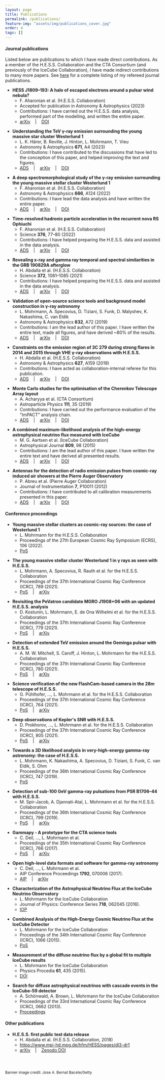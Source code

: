 ```yaml
---
layout: page
title: Publications
permalink: /publications/
feature-img: "assets/img/publications_cover.jpg"
order: 4
tags: []
---
```


#### Journal publications

Listed below are publications to which I have made direct contributions.
As a member of the H.E.S.S. Collaboration and the CTA Consortium (and previously of the IceCube Collaboration), I have made indirect contributions to many more papers.
See <a href="https://ui.adsabs.harvard.edu/public-libraries/O0Q1jhImQ1Cw1C6cJB1JVg" target="_blank">here</a> for a complete listing of my refereed journal publications.

* __HESS J1809–193: A halo of escaped electrons around a pulsar wind nebula?__
  * F. Aharonian et al. (H.E.S.S. Collaboration)
  * Accepted for publication in Astronomy & Astrophysics (2023)
  * Contributions: I have carried out the H.E.S.S. data analysis, performed part of the modelling, and written the entire paper.
  * <a href="https://arxiv.org/abs/2302.13663" target="_blank">arXiv</a> &nbsp;&nbsp; \| &nbsp;&nbsp; <a href="https://doi.org/10.1051/0004-6361/202245459" target="_blank">DOI</a>
<p></p>

* __Understanding the TeV γ-ray emission surrounding the young massive star cluster Westerlund 1__
  * L. K. Härer, B. Reville, J. Hinton, L. Mohrmann, T. Vieu
  * Astronomy & Astrophysics __671__, A4 (2023)
  * Contributions: I have contributed to the discussions that have led to the conception of this paper, and helped improving the text and figures.
  * <a href="https://ui.adsabs.harvard.edu/abs/2023A%26A...671A...4H/abstract" target="_blank">ADS</a> &nbsp;&nbsp; \| &nbsp;&nbsp; <a href="https://arxiv.org/abs/2301.10496" target="_blank">arXiv</a> &nbsp;&nbsp; \| &nbsp;&nbsp; <a href="https://doi.org/10.1051/0004-6361/202245444" target="_blank">DOI</a>
<p></p>

* __A deep spectromorphological study of the γ-ray emission surrounding the young massive stellar cluster Westerlund 1__
  * F. Aharonian et al. (H.E.S.S. Collaboration)
  * Astronomy & Astrophysics __666__, A124 (2022)
  * Contributions: I have lead the data analysis and have written the entire paper.
  * <a href="https://ui.adsabs.harvard.edu/abs/2022A%26A...666A.124A/abstract" target="_blank">ADS</a> &nbsp;&nbsp; \| &nbsp;&nbsp; <a href="https://arxiv.org/abs/2207.10921" target="_blank">arXiv</a> &nbsp;&nbsp; \| &nbsp;&nbsp; <a href="https://doi.org/10.1051/0004-6361/202244323" target="_blank">DOI</a>
<p> </p>

* __Time-resolved hadronic particle acceleration in the recurrent nova RS Ophiuchi__
  * F. Aharonian et al. (H.E.S.S. Collaboration)
  * Science __376__, 77–80 (2022)
  * Contributions: I have helped preparing the H.E.S.S. data and assisted in the data analysis.
  * <a href="https://ui.adsabs.harvard.edu/abs/2022Sci...376...77A/abstract" target="_blank">ADS</a> &nbsp;&nbsp; \| &nbsp;&nbsp; <a href="https://arxiv.org/abs/2202.08201" target="_blank">arXiv</a> &nbsp;&nbsp; \| &nbsp;&nbsp; <a href="https://doi.org/10.1126/science.abn0567" target="_blank">DOI</a>
<p> </p>

* __Revealing x-ray and gamma ray temporal and spectral similarities in the GRB 190829A afterglow__
  * H. Abdalla et al. (H.E.S.S. Collaboration)
  * Science __372__, 1081–1085 (2021)
  * Contributions: I have helped preparing the H.E.S.S. data and assisted in the data analysis.
  * <a href="https://ui.adsabs.harvard.edu/abs/2021Sci...372.1081H/abstract" target="_blank">ADS</a> &nbsp;&nbsp; \| &nbsp;&nbsp; <a href="https://arxiv.org/abs/2106.02510" target="_blank">arXiv</a> &nbsp;&nbsp; \| &nbsp;&nbsp; <a href="https://doi.org/10.1126/science.abe8560" target="_blank">DOI</a>
<p> </p>

* __Validation of open-source science tools and background model construction in γ-ray astronomy__
  * L. Mohrmann, A. Specovius, D. Tiziani, S. Funk, D. Malyshev, K. Nakashima, C. van Eldik
  * Astronomy & Astrophysics __632__, A72 (2019)
  * Contributions: I am the lead author of this paper. I have written the entire text, made all figures, and have derived ~80% of the results.
  * <a href="https://ui.adsabs.harvard.edu/abs/2019A%26A...632A..72M/abstract" target="_blank">ADS</a> &nbsp;&nbsp; \| &nbsp;&nbsp; <a href="https://arxiv.org/abs/1910.08088" target="_blank">arXiv</a> &nbsp;&nbsp; \| &nbsp;&nbsp; <a href="https://doi.org/10.1051/0004-6361/201936452" target="_blank">DOI</a>
<p> </p>

* __Constraints on the emission region of 3C 279 during strong flares in 2014 and 2015 through VHE γ-ray observations with H.E.S.S.__
  * H. Abdalla et al. (H.E.S.S. Collaboration)
  * Astronomy & Astrophysics __627__, A159 (2019)
  * Contributions: I have acted as collaboration-internal referee for this publication.
  * <a href="https://ui.adsabs.harvard.edu/abs/2019A%26A...627A.159H/abstract" target="_blank">ADS</a> &nbsp;&nbsp; \| &nbsp;&nbsp; <a href="https://arxiv.org/abs/1906.04996" target="_blank">arXiv</a> &nbsp;&nbsp; \| &nbsp;&nbsp; <a href="https://doi.org/10.1051/0004-6361/201935704" target="_blank">DOI</a>
<p> </p>

* __Monte Carlo studies for the optimisation of the Cherenkov Telescope Array layout__
  * A. Acharyya et al. (CTA Consortium)
  * Astroparticle Physics __111__, 35 (2019)
  * Contributions: I have carried out the performance evaluation of the "ImPACT" analysis chain.
  * <a href="https://ui.adsabs.harvard.edu/abs/2019APh...111...35A/abstract" target="_blank">ADS</a> &nbsp;&nbsp; \| &nbsp;&nbsp; <a href="https://arxiv.org/abs/1904.01426" target="_blank">arXiv</a> &nbsp;&nbsp; \| &nbsp;&nbsp; <a href="https://doi.org/10.1016/j.astropartphys.2019.04.001" target="_blank">DOI</a>
<p> </p>

* __A combined maximum-likelihood analysis of the high-energy astrophysical neutrino flux measured with IceCube__
  * M. G. Aartsen et al. (IceCube Collaboration)
  * Astrophysical Journal __809__, 98 (2015)
  * Contributions: I am the lead author of this paper. I have written the entire text and have derived all presented results.
  * <a href="https://ui.adsabs.harvard.edu/abs/2015ApJ...809...98A/abstract" target="_blank">ADS</a> &nbsp;&nbsp; \| &nbsp;&nbsp; <a href="https://arxiv.org/abs/1507.03991" target="_blank">arXiv</a> &nbsp;&nbsp; \| &nbsp;&nbsp; <a href="https://doi.org/10.1088/0004-637X/809/1/98" target="_blank">DOI</a>
<p> </p>

* __Antennas for the detection of radio emission pulses from cosmic-ray induced air showers at the Pierre Auger Observatory__
  * P. Abreu et al. (Pierre Auger Collaboration)
  * Journal of Instrumentation __7__, P10011 (2012)
  * Contributions: I have contributed to all calibration measurements presented in this paper.
  * <a href="https://ui.adsabs.harvard.edu/abs/2012JInst...7P0011A/abstract" target="_blank">ADS</a> &nbsp;&nbsp; \| &nbsp;&nbsp; <a href="https://arxiv.org/abs/1209.3840" target="_blank">arXiv</a> &nbsp;&nbsp; \| &nbsp;&nbsp; <a href="https://doi.org/10.1088/1748-0221/7/10/P10011" target="_blank">DOI</a>
<p> </p>


#### Conference proceedings

* __Young massive stellar clusters as cosmic-ray sources: the case of Westerlund 1__
  * L. Mohrmann for the H.E.S.S. Collaboration
  * Proceedings of the 27th European Cosmic Ray Symposium (ECRS), 106 (2022).
  * <a href="https://pos.sissa.it/423/106" target="_blank">PoS</a>
<p></p>

* __The young massive stellar cluster Westerlund 1 in γ rays as seen with H.E.S.S.__
  * L. Mohrmann, A. Specovius, R. Rauth et al. for the H.E.S.S. Collaboration
  * Proceedings of the 37th International Cosmic Ray Conference (ICRC), 789 (2021).
  * <a href="https://pos.sissa.it/395/789" target="_blank">PoS</a> &nbsp;&nbsp; \| &nbsp;&nbsp; <a href="https://arxiv.org/abs/2108.03003" target="_blank">arXiv</a>
<p> </p>

* __Revisiting the PeVatron candidate MGRO J1908+06 with an updated H.E.S.S. analysis__
  * D. Kostunin, L. Mohrmann, E. de Ona Wilhelmi et al. for the H.E.S.S. Collaboration
  * Proceedings of the 37th International Cosmic Ray Conference (ICRC), 779 (2021).
  * <a href="https://pos.sissa.it/395/779" target="_blank">PoS</a> &nbsp;&nbsp; \| &nbsp;&nbsp; <a href="https://arxiv.org/abs/2108.03401" target="_blank">arXiv</a>
<p> </p>

* __Detection of extended TeV emission around the Geminga pulsar with H.E.S.S.__
  * A. M. W. Mitchell, S. Caroff, J. Hinton, L. Mohrmann for the H.E.S.S. Collaboration
  * Proceedings of the 37th International Cosmic Ray Conference (ICRC), 780 (2021).
  * <a href="https://pos.sissa.it/395/780" target="_blank">PoS</a> &nbsp;&nbsp; \| &nbsp;&nbsp; <a href="https://arxiv.org/abs/2108.02556" target="_blank">arXiv</a>
<p> </p>

* __Science verification of the new FlashCam-based camera in the 28m telescope of H.E.S.S.__
  * G. Pühlhofer, ..., L. Mohrmann et al. for the H.E.S.S. Collaboration
  * Proceedings of the 37th International Cosmic Ray Conference (ICRC), 764 (2021).
  * <a href="https://pos.sissa.it/395/764" target="_blank">PoS</a> &nbsp;&nbsp; \| &nbsp;&nbsp; <a href="https://arxiv.org/abs/2108.02596" target="_blank">arXiv</a>
<p> </p>

* __Deep observations of Kepler's SNR with H.E.S.S.__
  * D. Prokhorov, ..., L. Mohrmann et al. for the H.E.S.S. Collaboration
  * Proceedings of the 37th International Cosmic Ray Conference (ICRC), 805 (2021).
  * <a href="https://pos.sissa.it/395/805" target="_blank">PoS</a> &nbsp;&nbsp; \| &nbsp;&nbsp; <a href="https://arxiv.org/abs/2107.11582" target="_blank">arXiv</a>
<p> </p>

* __Towards a 3D likelihood analysis in very-high-energy gamma-ray astronomy: the case of H.E.S.S.__
  * L. Mohrmann, K. Nakashima, A. Specovius, D. Tiziani, S. Funk, C. van Eldik, S. Ohm
  * Proceedings of the 36th International Cosmic Ray Conference (ICRC), 747 (2019).
  * <a href="https://pos.sissa.it/358/747" target="_blank">PoS</a>
<p> </p>

* __Detection of sub-100 GeV gamma-ray pulsations from PSR B1706–44 with H.E.S.S.__
  * M. Spir-Jacob, A. Djannati-Ataï, L. Mohrmann et al. for the H.E.S.S. Collaboration
  * Proceedings of the 36th International Cosmic Ray Conference (ICRC), 799 (2019).
  * <a href="https://pos.sissa.it/358/799" target="_blank">PoS</a> &nbsp;&nbsp; \| &nbsp;&nbsp; <a href="https://arxiv.org/abs/1908.06464" target="_blank">arXiv</a>
<p> </p>

* __Gammapy - A prototype for the CTA science tools__
  * C. Deil, ..., L. Mohrmann et al.
  * Proceedings of the 35th International Cosmic Ray Conference (ICRC), 766 (2017).
  * <a href="https://pos.sissa.it/301/766" target="_blank">PoS</a> &nbsp;&nbsp; \| &nbsp;&nbsp; <a href="https://arxiv.org/abs/1709.01751" target="_blank">arXiv</a>
<p> </p>

* __Open high-level data formats and software for gamma-ray astronomy__
  * C. Deil, ..., L. Mohrmann et al.
  * AIP Conference Proceedings __1792__, 070006 (2017).
  * <a href="https://aip.scitation.org/doi/abs/10.1063/1.4969003" target="_blank">AIP</a> &nbsp;&nbsp; \| &nbsp;&nbsp; <a href="https://arxiv.org/abs/1610.01884" target="_blank">arXiv</a>
<p> </p>

* __Characterization of the Astrophysical Neutrino Flux at the IceCube Neutrino Observatory__
  * L. Mohrmann for the IceCube Collaboration
  * Journal of Physics: Conference Series __718__, 062045 (2016).
  * <a href="https://iopscience.iop.org/article/10.1088/1742-6596/718/6/062045" target="_blank">IOP</a>
<p> </p>

* __Combined Analysis of the High-Energy Cosmic Neutrino Flux at the IceCube Detector__
  * L. Mohrmann for the IceCube Collaboration
  * Proceedings of the 34th International Cosmic Ray Conference (ICRC), 1066 (2015).
  * <a href="https://pos.sissa.it/236/1066" target="_blank">PoS</a>
<p> </p>

* __Measurement of the diffuse neutrino flux by a global fit to multiple IceCube results__
  * L. Mohrmann for the IceCube Collaboration
  * Physics Procedia __61__, 435 (2015).
  * <a href="https://doi.org/10.1016/j.phpro.2014.12.100" target="_blank">DOI</a>
<p> </p>

* __Search for diffuse astrophysical neutrinos with cascade events in the IceCube-59 detector__
  * A. Schönwald, A. Brown, L. Mohrmann for the IceCube Collaboration
  * Proceedings of the 33rd International Cosmic Ray Conference (ICRC), 0662 (2013).
  * <a href="https://www.cbpf.br/~icrc2013/papers/icrc2013-0662.pdf" target="_blank">Proceedings</a>


#### Other publications

* __H.E.S.S. first public test data release__
  * H. Abdalla et al. (H.E.S.S. Collaboration, 2018)
  * <a href="https://www.mpi-hd.mpg.de/hfm/HESS/pages/dl3-dr1" target="_blank">https://www.mpi-hd.mpg.de/hfm/HESS/pages/dl3-dr1</a>
  * <a href="https://arxiv.org/abs/1810.04516" target="_blank">arXiv</a> &nbsp;&nbsp; \| &nbsp;&nbsp; <a href="https://doi.org/10.5281/zenodo.1421099" target="_blank">Zenodo DOI</a>
<p> </p>

<p style="font-size:9pt;margin-top:1.5cm;">Banner image credit: Jose A. Bernat Bacete/Getty</p>
